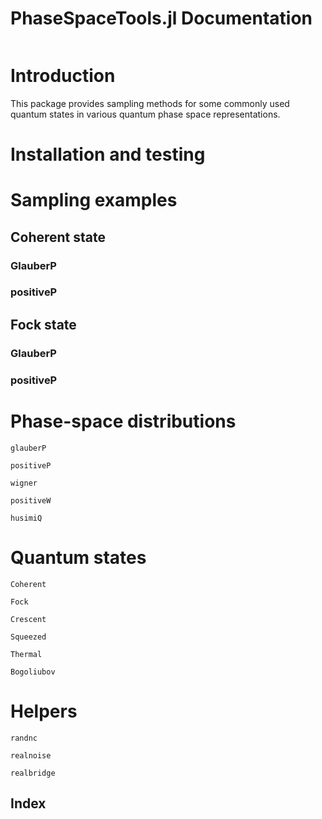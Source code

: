 # PhaseSpaceTools.jl Documentation

```@contents
```

# Introduction

This package provides sampling methods for some commonly used quantum states in various quantum phase space representations.

# Installation and testing

# Sampling examples

## Coherent state

### GlauberP

### positiveP

## Fock state

### GlauberP

### positiveP

# Phase-space distributions

```@docs
glauberP
```

```@docs
positiveP
```

```@docs
wigner
```

```@docs
positiveW
```

```@docs
husimiQ
```

# Quantum states

```@docs
Coherent
```

```@docs
Fock
```

```@docs
Crescent
```

```@docs
Squeezed
```

```@docs
Thermal
```

```@docs
Bogoliubov
```

# Helpers

```@docs
randnc
```

```@docs
realnoise
```

```@docs
realbridge
```

## Index

```@index
```
